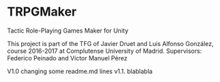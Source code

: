 # TRPGMaker
Tactic Role-Playing Games Maker for Unity

This project is part of the TFG of Javier Druet and Luis Alfonso González, course 2016-2017 at Complutense University of Madrid.
Supervisors: Federico Peinado and Víctor Manuel Pérez

V1.0 changing some readme.md lines
v1.1. blablabla